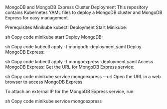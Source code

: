 
MongoDB and MongoDB Express Cluster Deployment
This repository contains Kubernetes YAML files to deploy a MongoDB cluster and MongoDB Express for easy management.

Prerequisites
Minikube
kubectl
Deployment
Start Minikube:

sh
Copy code
minikube start
Deploy MongoDB:

sh
Copy code
kubectl apply -f mongodb-deployment.yaml
Deploy MongoDB Express:

sh
Copy code
kubectl apply -f mongoexpress-deployment.yaml
Access MongoDB Express:
Get the URL for MongoDB Express service:

sh
Copy code
minikube service mongoexpress --url
Open the URL in a web browser to access MongoDB Express.

To attach an external IP for the MongoDB Express service, run:

sh
Copy code
minikube service mongoexpress
